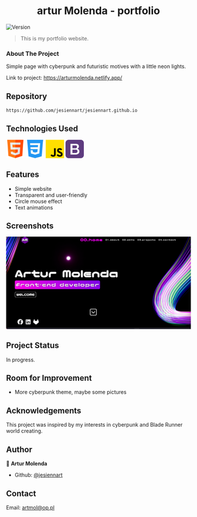 <h1 align="center">artur Molenda - portfolio</h1>
<p>
  <img alt="Version" src="https://img.shields.io/badge/version-1.0-blue.svg?cacheSeconds=2592000" />
</p>

> This is my portfolio website.

### About The Project

Simple page with cyberpunk and futuristic motives with a little neon lights. 

Link to project: https://arturmolenda.netlify.app/

## Repository

```sh
https://github.com/jesiennart/jesiennart.github.io
```
## Technologies Used

<img src="./img/image.png" width="50" height="50">
<img src="./img/css-3.png" width="50" height="50">
<img src="./img/js.png" width="50" height="50">
<img src="./img/bootstrap.png" width="50" height="50">

## Features

<ul>
<li>Simple website</Li>
<li>Transparent and user-friendly</Li>
<li>Circle mouse effect</Li>
<li>Text animations</Li>
</ul>

## Screenshots

<img src="./img/portfolio.png" alt="picture of app">

## Project Status

In progress.

## Room for Improvement

<ul>
<li>More cyberpunk theme, maybe some pictures</Li>
</ul>

## Acknowledgements

This project was inspired by my interests in cyberpunk and Blade Runner world creating. 

## Author

👤 **Artur Molenda**

* Github: [@jesiennart](https://github.com/jesiennart)

## Contact

Email: artmol@op.pl